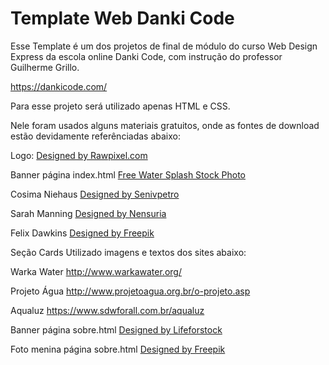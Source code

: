 # Template Web Danki Code

Esse Template é um dos projetos de final de módulo do curso Web Design Express da escola online Danki Code, com instrução do professor Guilherme Grillo.

https://dankicode.com/

Para esse projeto será utilizado apenas HTML e CSS.

Nele foram usados alguns materiais gratuitos, onde as fontes de download estão devidamente referênciadas abaixo:

Logo: <a href='https://www.freepik.com/free-vector/collection-of-logos-and-branding-vector_3585455.htm'>Designed by Rawpixel.com</a>

Banner página index.html
<a href='https://pt.freeimages.com/photo/water-splash-1637149'>Free Water Splash Stock Photo</a>

Cosima Niehaus
<a href='https://www.freepik.com/free-photo/african-american-woman-happy_2522653.htm'>Designed by Senivpetro</a>

Sarah Manning
<a href='https://www.freepik.com/free-photo/beautiful-young-woman-showing-and-pointing-over-white-background_1364112.htm'>Designed by Nensuria</a>

Felix Dawkins
<a href='https://www.freepik.com/free-photo/portrait-of-a-happy-young-man-with-laptop_2934937.htm'>Designed by Freepik</a>


Seção Cards
Utilizado imagens e textos dos sites abaixo:

Warka Water
http://www.warkawater.org/

Projeto Água
http://www.projetoagua.org.br/o-projeto.asp

Aqualuz
https://www.sdwforall.com.br/aqualuz

Banner página sobre.html
<a href='https://www.freepik.com/free-photo/maldives-island_3660489.htm'>Designed by Lifeforstock</a>

Foto menina página sobre.html
<a href='https://www.freepik.com/free-photo/happy-girl-drinking-water_2554940.htm'>Designed by Freepik</a>
